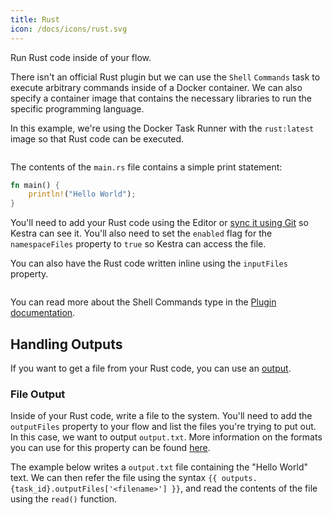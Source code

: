 ```yaml
---
title: Rust
icon: /docs/icons/rust.svg
---
```


Run Rust code inside of your flow.

There isn't an official Rust plugin but we can use the `Shell` `Commands` task to execute arbitrary commands inside of a Docker container. We can also specify a container image that contains the necessary libraries to run the specific programming language. 

In this example, we're using the Docker Task Runner with the `rust:latest` image so that Rust code can be executed.

```yaml file=public/examples/commands_rust.yml
```

The contents of the `main.rs` file contains a simple print statement:

```rust
fn main() {
    println!("Hello World");
}
```

You'll need to add your Rust code using the Editor or [sync it using Git](../08.developer-guide/04.git.md) so Kestra can see it. You'll also need to set the `enabled` flag for the `namespaceFiles` property to `true` so Kestra can access the file.

You can also have the Rust code written inline using the `inputFiles` property.

```yaml file=public/examples/commands_rust_inline.yml
```

You can read more about the Shell Commands type in the [Plugin documentation](/plugins/plugin-script-shell/tasks/io.kestra.plugin.scripts.shell.commands).

## Handling Outputs

If you want to get a file from your Rust code, you can use an [output](../04.workflow-components/06.outputs.md).

### File Output

Inside of your Rust code, write a file to the system. You'll need to add the `outputFiles` property to your flow and list the files you're trying to put out. In this case, we want to output `output.txt`. More information on the formats you can use for this property can be found [here](../08.developer-guide/07.scripts/08.output-directory.md).

The example below writes a `output.txt` file containing the "Hello World" text. We can then refer the file using the syntax `{{ outputs.{task_id}.outputFiles['<filename>'] }}`, and read the contents of the file using the `read()` function.

```yaml file=public/examples/scripts_output-files-rust.yml
```
